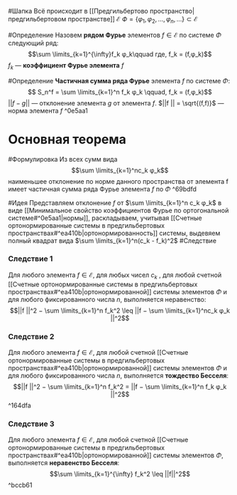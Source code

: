 #Шапка
Всё происходит в [[Предгильбертово пространство|предгильбертовом пространстве]] $\mathscr{E}$ 
$Ф = \{φ_1, φ_2, \dots, φ_n, \dots\} \subset \mathscr{E}$

#Определение 
Назовем **рядом Фурье** элементов $f ∈ \mathscr{E}$ по системе $Φ$ следующий ряд: $$\sum \limits_{k=1}^{\infty}f_k φ_k\qquad где, f_k = (f,φ_k)$$
$f_k$ — **коэффициент Фурье элемента** $f$

#Определение 
**Частичная сумма ряда Фурье** элемента $f$ по системе $Φ$:$$
S_n^f = \sum \limits_{k=1}^n f_k φ_k \qquad, f_k = (f,φ_k)$$
$||f − g||$ — отклонение элемента $g$ от элемента $f$.
$||f || = \sqrt{(f,f)}$ — норма элемента $f$ ^0e5aa1

# Основная теорема
#Формулировка 
Из всех сумм вида$$\sum \limits_{k=1}^nc_k φ_k$$ наименьшее отклонение по норме данного пространства от элемента f имеет частичная сумма ряда Фурье элемента $f$ по $Φ$   ^69bdfd

#Идея 
Представляем отклонение $f$ от $\sum \limits_{k=1}^n c_k φ_k$ в виде [[Минимальное свойство коэффициентов Фурье по ортогональной системе#^0e5aa1|нормы]], раскладываем, учитывая [[Счетные ортонормированные системы в предгильбертовых пространствах#^ea410b|ортонормированность]] системы, выдевяем полный квадрат вида $\sum \limits_{k=1}^n(c_k - f_k)^2$
#Следствие
### Следствие 1
Для любого элемента $f ∈ \mathscr{E}$, для любых чисел $c_k$ , для любой счетной [[Счетные ортонормированные системы в предгильбертовых пространствах#^ea410b|ортонормированной]] системы элементов $Φ$ и для любого фиксированного числа $n$, выполняется неравенство: $$||f ||^2 − \sum \limits_{k=1}^n f_k^2 \leq ||f −
\sum \limits_{k=1}^nc_k φ_k ||^2$$
### Следствие 2
Для любого элемента $f ∈ \mathscr{E}$, для любой счетной [[Счетные ортонормированные системы в предгильбертовых пространствах#^ea410b|ортонормированной]] системы элементов $Φ$ и для любого фиксированного числа $n$, выполняется **тождество Бесселя**: $$||f ||^2 − \sum \limits_{k=1}^n f_k^2 = ||f −
\sum \limits_{k=1}^n f_k φ_k ||^2$$ ^164dfa
### Следствие 3
Для любого элемента $f ∈ \mathscr{E}$, для любой счетной [[Счетные ортонормированные системы в предгильбертовых пространствах#^ea410b|ортонормированной]] системы элементов $Φ$, выполняется **неравенство Бесселя**: $$\sum \limits_{k=1}^{\infty} f_k^2 \leq ||f||^2$$ ^bccb61
